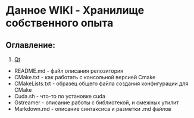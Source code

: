 # Данное WIKI - Хранилище собственного опыта
## Оглавление:
1. [Qt](./Qt/README.md)  

- README.md - файл описания репозитория
 - CMake.txt - как работать с консольной версией Cmake
 - CMakeLists.txt - образец общего файла создания конфигурации для CMake
 - Cuda.sh - что-то по установке cuda
 - Gstreamer - описание работы с библиотекой, и смежных утилит  
 - Markdown.md - описание синтаксиса и разметки .md файлов 
 

 
